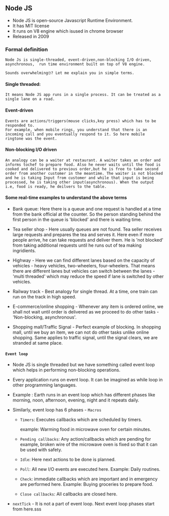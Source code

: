 ## Node JS

- Node JS is open-source Javascript Runtime Environment.
- It has MIT license
- It runs on V8 engine which isused in chrome browser
- Released in 2009

### Formal definition
    Node Js is single-threaded, event-driven,non-blocking I/O driven, asynchronous,  run time environment built on top of V8 engine.

    Sounds overwhelming🙄? Let me explain you in simple terms.

#### Single threaded:
    It means Node JS app runs in a single process. It can be treated as a single lane on a road.

#### Event-driven
    Events are actions/triggers(mouse clicks,key press) which has to be responded to. 
    For example, when mobile rings, you understand that there is an incoming call and you eventually respond to it. So here mobile ringtone was the event.

#### Non-blocking I/O driven
    An analogy can be a waiter at restaurant. A waiter takes an order and informs tochef to prepare food. Also he never waits until the food is cooked and delivered to previous order,but he is free to take second order from another customer in the meantime. The waiter is not blocked and he is taking Input from customer and while that input is being processed, he is taking other input(asynchronous). When the output i.e, food is ready, he deilvers to the table.

#### Some real-time examples to understand the above terms

- Bank queue: Here there is a queue and one request is handled at a time from the bank official at the counter. So the person standing behind the first person in the queue is 'blocked' and there is waiting time.

- Tea seller shop - Here usually queues are not found. Tea seller receives large requests and prepares the tea and serves it. Here even if more people arrive, he can take requests and deliver them. He is 'not blocked' from taking additional requests until he runs out of tea making ingridients.

- Highway - Here we can find different lanes based on the capacity of vehicles - heavy vehicles, two-wheelers, four-wheelers. That means there are different lanes but vehicles can switch between the lanes - 'multi threaded' which may reduce the speed if lane is switched by other vehicles.

- Railway track - Best analogy for single thread. At a time, one train can run on the track in high speed.

- E-commerce/online shopping - Whenever any item is ordered online, we shall not wait until order is delivered as we proceed to do other tasks - 'Non-blocking, asynchronous'.

- Shopping mall/Traffic Signal - Perfect example of blocking. In shopping mall, until we buy an item, we can not do other tasks unlike online shopping. Same applies to traffic signal, until the signal clears, we are stranded at same place.

#### `Event loop`
-   Node JS is single threaded but we have something called event loop which helps in performing non-blocking operations.
-   Every application runs on event loop. It can be imagined as while loop in other programming languages.
- Example : Earth runs in an event loop which has different phases like morning, noon, afternoon, evening, night and it repeats daily.
- Similarly, event loop has 6 phases - `Macros`

    - `Timers`: Executes callbacks which are scheduled by timers. 
    
        example: Warming food in microwave oven for certain minutes.
    - `Pending callbacks`: Any action/callbacks which are pending for example, broken wire of the microwave oven is fixed so that it can be used with safety.
    - `Idle`: Here next actions to be done is planned.
    - `Poll`: All new I/O events are executed here. Example: Daily routines.
    - `Check`: immediate callbacks which are important and in emergency are performed here. Example: Buying groceries to prepare food.
    - `Close callbacks`: All callbacks are closed here.

- `nextTick` - It is not a part of event loop. Next event loop phases start from here.sss





